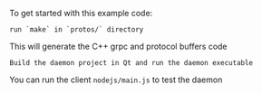 To get started with this example code:

    run `make` in `protos/` directory

This will generate the C++ grpc and protocol buffers code

    Build the daemon project in Qt and run the daemon executable

You can run the client `nodejs/main.js` to test the daemon

